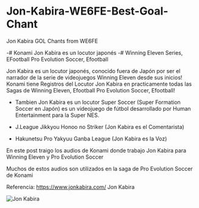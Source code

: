 # Jon-Kabira-WE6FE-Best-Goal-Chant
Jon Kabira GOL Chants from WE6FE

-# Konami Jon Kabira es un locutor japonés
-# Winning Eleven Series, EFootball Pro Evolution Soccer, Efootball

Jon Kabira es un locutor japonés, conocido fuera de Japón por ser el narrador de la serie de videojuegos Winning Eleven desde sus inicios!
Konami tiene Registros del Locutor Jon Kabira en practicamente todas las Sagas de Winning Eleven, Efootball Pro Evolution Soccer, Efootball!

- Tambien Jon Kabira es un locutor Super Soccer (Super Formation Soccer en Japón) es un videojuego de fútbol desarrollado por Human Entertainment para la Super NES.

- J.League Jikkyou Honoo no Striker (Jon Kabira es el Comentarista)

- Hakunetsu Pro Yakyuu Ganba League (Jon Kabira es la Voz)

En este post traigo los audios de Konami donde trabajo Jon Kabira para Winning Eleven y Pro Evolution Soccer

Muchos de estos audios son utilizados en la saga de Pro Evolution Soccer de Konami

Referencia:
https://www.jonkabira.com/
Jon Kabira

![Jon Kabira](https://www.jonkabira.com/assets/img/homeVisual.jpg)



